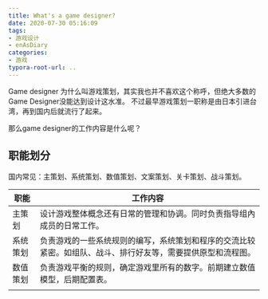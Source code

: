 ```yaml
---
title: What's a game designer?
date: 2020-07-30 05:16:09
tags: 
- 游戏设计
- enAsDiary
categories: 
- 游戏
typora-root-url: ..
---
```


Game designer 为什么叫游戏策划，其实我也并不喜欢这个称呼，但绝大多数的Game Designer没能达到设计这水准。
不过最早游戏策划一职称是由日本引进台湾，再到国内后就流行了起来。

那么game designer的工作内容是什么呢？

## 职能划分

国内常见：主策划、系统策划、数值策划、文案策划、关卡策划、战斗策划。

| 职能     | 工作内容                                                     |
| -------- | ------------------------------------------------------------ |
| 主策划   | 设计游戏整体概念还有日常的管理和协调。同时负责指导组內成员的日常工作。 |
| 系统策划 | 负责游戏的一些系统规则的编写，系统策划和程序的交流比较紧密。如组队、战斗、排行好友等，需要提供原型和流程图。 |
| 数值策划 | 负责游戏平衡的规则，确定游戏里所有的数字。前期建立数值模型，后期配置表。 |
|          |                                                              |

